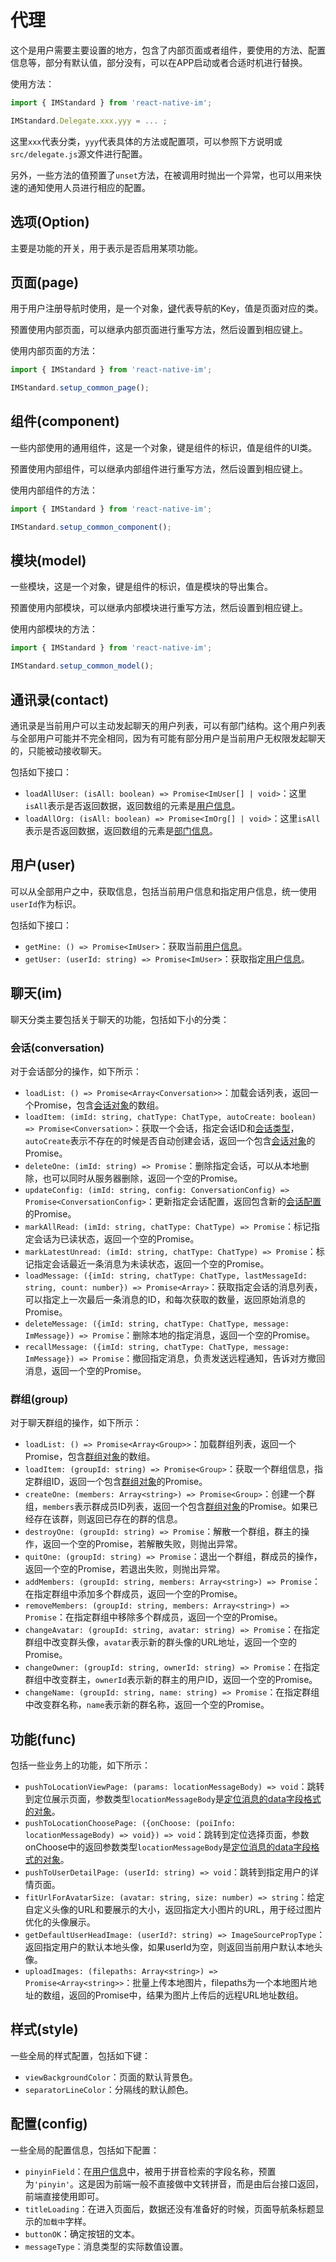 # 代理

这个是用户需要主要设置的地方，包含了内部页面或者组件，要使用的方法、配置信息等，部分有默认值，部分没有，可以在APP启动或者合适时机进行替换。

使用方法：

```javascript
import { IMStandard } from 'react-native-im';

IMStandard.Delegate.xxx.yyy = ... ;
```

这里`xxx`代表分类，`yyy`代表具体的方法或配置项，可以参照下方说明或`src/delegate.js`源文件进行配置。

另外，一些方法的值预置了`unset`方法，在被调用时抛出一个异常，也可以用来快速的通知使用人员进行相应的配置。

## 选项(Option)

主要是功能的开关，用于表示是否启用某项功能。

## 页面(page)

用于用户注册导航时使用，是一个对象，[键](PageKey)代表导航的Key，值是页面对应的类。

预置使用内部页面，可以继承内部页面进行重写方法，然后设置到相应键上。

使用内部页面的方法：

```javascript
import { IMStandard } from 'react-native-im';

IMStandard.setup_common_page();
```

## 组件(component)

一些内部使用的通用组件，这是一个对象，键是组件的标识，值是组件的UI类。

预置使用内部组件，可以继承内部组件进行重写方法，然后设置到相应键上。

使用内部组件的方法：

```javascript
import { IMStandard } from 'react-native-im';

IMStandard.setup_common_component();
```

## 模块(model)

一些模块，这是一个对象，键是组件的标识，值是模块的导出集合。

预置使用内部模块，可以继承内部模块进行重写方法，然后设置到相应键上。

使用内部模块的方法：

```javascript
import { IMStandard } from 'react-native-im';

IMStandard.setup_common_model();
```

## 通讯录(contact)

通讯录是当前用户可以主动发起聊天的用户列表，可以有部门结构。这个用户列表与全部用户可能并不完全相同，因为有可能有部分用户是当前用户无权限发起聊天的，只能被动接收聊天。

包括如下接口：

* `loadAllUser: (isAll: boolean) => Promise<ImUser[] | void>`：这里`isAll`表示是否返回数据，返回数组的元素是[用户信息](Organization#用户)。
* `loadAllOrg: (isAll: boolean) => Promise<ImOrg[] | void>`：这里`isAll`表示是否返回数据，返回数组的元素是[部门信息](Organization#部门)。

## 用户(user)

可以从全部用户之中，获取信息，包括当前用户信息和指定用户信息，统一使用`userId`作为标识。

包括如下接口：

* `getMine: () => Promise<ImUser>`：获取当前[用户信息](Organization#用户)。
* `getUser: (userId: string) => Promise<ImUser>`：获取指定[用户信息](Organization#用户)。

## 聊天(im)

聊天分类主要包括关于聊天的功能，包括如下小的分类：

### 会话(conversation)

对于会话部分的操作，如下所示：

* `loadList: () => Promise<Array<Conversation>>`：加载会话列表，返回一个Promise，包含[会话对象](Conversation#会话对象)的数组。
* `loadItem: (imId: string, chatType: ChatType, autoCreate: boolean) => Promise<Conversation>`：获取一个会话，指定会话ID和[会话类型](Conversation#会话类型)，`autoCreate`表示不存在的时候是否自动创建会话，返回一个包含[会话对象](Conversation#会话对象)的Promise。
* `deleteOne: (imId: string) => Promise`：删除指定会话，可以从本地删除，也可以同时从服务器删除，返回一个空的Promise。
* `updateConfig: (imId: string, config: ConversationConfig) => Promise<ConversationConfig>`：更新指定会话配置，返回包含新的[会话配置](Conversation#会话配置)的Promise。
* `markAllRead: (imId: string, chatType: ChatType) => Promise`：标记指定会话为已读状态，返回一个空的Promise。
* `markLatestUnread: (imId: string, chatType: ChatType) => Promise`：标记指定会话最近一条消息为未读状态，返回一个空的Promise。
* `loadMessage: ({imId: string, chatType: ChatType, lastMessageId: string, count: number}) => Promise<Array>`：获取指定会话的消息列表，可以指定上一次最后一条消息的ID，和每次获取的数量，返回原始消息的Promise。
* `deleteMessage: ({imId: string, chatType: ChatType, message: ImMessage}) => Promise`：删除本地的指定消息，返回一个空的Promise。
* `recallMessage: ({imId: string, chatType: ChatType, message: ImMessage}) => Promise`：撤回指定消息，负责发送远程通知，告诉对方撤回消息，返回一个空的Promise。

### 群组(group)

对于聊天群组的操作，如下所示：

* `loadList: () => Promise<Array<Group>>`：加载群组列表，返回一个Promise，包含[群组对象](Group#群组)的数组。
* `loadItem: (groupId: string) => Promise<Group>`：获取一个群组信息，指定群组ID，返回一个包含[群组对象](Group#群组)的Promise。
* `createOne: (members: Array<string>) => Promise<Group>`：创建一个群组，`members`表示群成员ID列表，返回一个包含[群组对象](Group#群组)的Promise。如果已经存在该群，则返回已存在的群的信息。
* `destroyOne: (groupId: string) => Promise`：解散一个群组，群主的操作，返回一个空的Promise，若解散失败，则抛出异常。
* `quitOne: (groupId: string) => Promise`：退出一个群组，群成员的操作，返回一个空的Promise，若退出失败，则抛出异常。
* `addMembers: (groupId: string, members: Array<string>) => Promise`：在指定群组中添加多个群成员，返回一个空的Promise。
* `removeMembers: (groupId: string, members: Array<string>) => Promise`：在指定群组中移除多个群成员，返回一个空的Promise。
* `changeAvatar: (groupId: string, avatar: string) => Promise`：在指定群组中改变群头像，`avatar`表示新的群头像的URL地址，返回一个空的Promise。
* `changeOwner: (groupId: string, ownerId: string) => Promise`：在指定群组中改变群主，`ownerId`表示新的群主的用户ID，返回一个空的Promise。
* `changeName: (groupId: string, name: string) => Promise`：在指定群组中改变群名称，`name`表示新的群名称，返回一个空的Promise。

## 功能(func)

包括一些业务上的功能，如下所示：

* `pushToLocationViewPage: (params: locationMessageBody) => void`：跳转到定位展示页面，参数类型`locationMessageBody`是[定位消息的data字段格式的对象](PluginMessage#定位消息)。
* `pushToLocationChoosePage: ({onChoose: (poiInfo: locationMessageBody) => void}) => void`：跳转到定位选择页面，参数onChoose中的返回参数类型`locationMessageBody`是[定位消息的data字段格式的对象](PluginMessage#定位消息)。
* `pushToUserDetailPage: (userId: string) => void`：跳转到指定用户的详情页面。
* `fitUrlForAvatarSize: (avatar: string, size: number) => string`：给定自定义头像的URL和要展示的大小，返回指定大小图片的URL，用于经过图片优化的头像展示。
* `getDefaultUserHeadImage: (userId?: string) => ImageSourcePropType`：返回指定用户的默认本地头像，如果userId为空，则返回当前用户默认本地头像。
* `uploadImages: (filepaths: Array<string>) => Promise<Array<string>>`：批量上传本地图片，filepaths为一个本地图片地址的数组，返回的Promise中，结果为图片上传后的远程URL地址数组。

## 样式(style)

一些全局的样式配置，包括如下键：

* `viewBackgroundColor`：页面的默认背景色。
* `separatorLineColor`：分隔线的默认颜色。

## 配置(config)

一些全局的配置信息，包括如下配置：

* `pinyinField`：在[用户信息](Organization#用户)中，被用于拼音检索的字段名称，预置为`'pinyin'`。这是因为前端一般不直接做中文转拼音，而是由后台接口返回，前端直接使用即可。
* `titleLoading`：在进入页面后，数据还没有准备好的时候，页面导航条标题显示的`加载中`字样。
* `buttonOK`：确定按钮的文本。
* `messageType`：消息类型的实际数值设置。